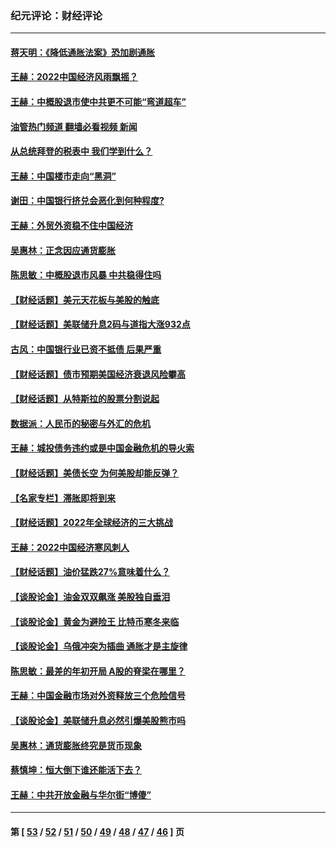 ### 纪元评论：财经评论
---
#### [蒋天明：《降低通胀法案》恐加剧通胀](../../pages/nsc1026/n13806996.md?11160330) 
#### [王赫：2022中国经济风雨飘摇？](../../pages/nsc1026/n13803207.md?11160330) 
#### [王赫：中概股退市使中共更不可能“弯道超车”](../../pages/nsc1026/n13802858.md?11160330) 
#### [油管热门频道 翻墙必看视频 新闻](ok?11160330)
#### [从总统拜登的税表中 我们学到什么？](../../pages/nsc1026/n13773081.md?11160330) 
#### [王赫：中国楼市走向“黑洞”](../../pages/nsc1026/n13770647.md?11160330) 
#### [谢田：中国银行挤兑会恶化到何种程度?](../../pages/nsc1026/n13766965.md?11160330) 
#### [王赫：外贸外资稳不住中国经济](../../pages/nsc1026/n13753933.md?11160330) 
#### [吴惠林：正念因应通货膨胀](../../pages/nsc1026/n13750350.md?11160330) 
#### [陈思敏：中概股退市风暴 中共稳得住吗](../../pages/nsc1026/n13738978.md?11160330) 
#### [【财经话题】美元天花板与美股的触底](../../pages/nsc1026/n13736495.md?11160330) 
#### [【财经话题】美联储升息2码与道指大涨932点](../../pages/nsc1026/n13727377.md?11160330) 
#### [古风：中国银行业已资不抵债 后果严重](../../pages/nsc1026/n13726111.md?11160330) 
#### [【财经话题】债市预期美国经济衰退风险攀高](../../pages/nsc1026/n13698043.md?11160330) 
#### [【财经话题】从特斯拉的股票分割说起](../../pages/nsc1026/n13679733.md?11160330) 
#### [数据派：人民币的秘密与外汇的危机](../../pages/nsc1026/n13667092.md?11160330) 
#### [王赫：城投债务违约或是中国金融危机的导火索](../../pages/nsc1026/n13665322.md?11160330) 
#### [【财经话题】美债长空 为何美股却能反弹？](../../pages/nsc1026/n13665895.md?11160330) 
#### [【名家专栏】滞胀即将到来](../../pages/nsc1026/n13658171.md?11160330) 
#### [【财经话题】2022年全球经济的三大挑战](../../pages/nsc1026/n13654423.md?11160330) 
#### [王赫：2022中国经济寒风刺人](../../pages/nsc1026/n13651403.md?11160330) 
#### [【财经话题】油价猛跌27%意味着什么？](../../pages/nsc1026/n13648767.md?11160330) 
#### [【谈股论金】油金双双飙涨 美股独自垂泪](../../pages/nsc1026/n13631742.md?11160330) 
#### [【谈股论金】黄金为避险王 比特币寒冬来临](../../pages/nsc1026/n13600406.md?11160330) 
#### [【谈股论金】乌俄冲突为插曲 通胀才是主旋律](../../pages/nsc1026/n13576797.md?11160330) 
#### [陈思敏：最差的年初开局 A股的脊梁在哪里？](../../pages/nsc1026/n13558359.md?11160330) 
#### [王赫：中国金融市场对外资释放三个危险信号](../../pages/nsc1026/n13546389.md?11160330) 
#### [【谈股论金】美联储升息必然引爆美股熊市吗](../../pages/nsc1026/n13519194.md?11160330) 
#### [吴惠林：通货膨胀终究是货币现象](../../pages/nsc1026/n13512979.md?11160330) 
#### [蔡慎坤：恒大倒下谁还能活下去？](../../pages/nsc1026/n13501831.md?11160330) 
#### [王赫：中共开放金融与华尔街“博傻”](../../pages/nsc1026/n13501138.md?11160330) 

---
#### 第 [ [53](./53.md?11160330) / [52](./52.md?11160330) / [51](./51.md?11160330) / [50](./50.md?11160330) / [49](./49.md?11160330) / [48](./48.md?11160330) / [47](./47.md?11160330) / [46](./46.md?11160330) ] 页
